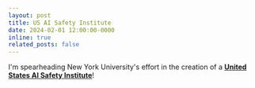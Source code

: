 ```yaml
---
layout: post
title: US AI Safety Institute
date: 2024-02-01 12:00:00-0000
inline: true
related_posts: false
---
```


I'm spearheading New York University's effort in the creation of a **<a href="https://timrudner.com/scr" target="_blank">United States AI Safety Institute</a>**!
